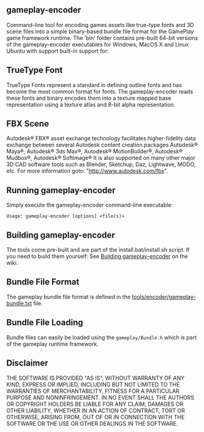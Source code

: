 ## gameplay-encoder
Command-line tool for encoding games assets like true-type fonts and 3D scene files
into a simple binary-based bundle file format for the GamePlay game framework runtime. 
The 'bin' folder contains pre-built 64-bit versions of the gameplay-encoder executables for 
Windows, MacOS X and Linux Ubuntu with support built-in support for:

## TrueType Font
TrueType Fonts represent a standard in defining outline fonts and has become the 
most common format for fonts. The gameplay-encoder reads these fonts and binary encodes 
them into a texture mapped base representation using a texture atlas and 8-bit alpha
representation.

## FBX Scene
Autodesk® FBX® asset exchange technology facilitates higher-fidelity data exchange between several Autodesk content creation packages
Autodesk® Maya®, Autodesk® 3ds Max®, Autodesk® MotionBuilder®, Autodesk® Mudbox®, Autodesk® Softimage®
It is also supported on many other major 3D CAD software tools such as Blender, Sketchup, Daz, Lightwave, MODO, etc.
For more information goto: "http://www.autodesk.com/fbx".

## Running gameplay-encoder
Simply execute the gameplay-encoder command-line executable:

`Usage: gameplay-encoder [options] <file(s)>`

## Building gameplay-encoder
The tools come pre-built and are part of the install.bat/install.sh script. 
If you need to build them yourself:
See [Building gameplay-encoder](https://github.com/gameplay3d/GamePlay/wiki/Building-gameplay-encoder) on the wiki.

## Bundle File Format
The gameplay bundle file format is defined in the [tools/encoder/gameplay-bundle.txt](gameplay-bundle.txt) file.

## Bundle File Loading
Bundle files can easily be loaded using the `gameplay/Bundle.h` which is part of the gameplay runtime framework.

## Disclaimer
THE SOFTWARE IS PROVIDED "AS IS", WITHOUT WARRANTY OF ANY KIND, EXPRESS OR IMPLIED, 
INCLUDING BUT NOT LIMITED TO THE WARRANTIES OF MERCHANTABILITY, FITNESS FOR A 
PARTICULAR PURPOSE AND NONINFRINGEMENT. IN NO EVENT SHALL THE AUTHORS OR COPYRIGHT 
HOLDERS BE LIABLE FOR ANY CLAIM, DAMAGES OR OTHER LIABILITY, WHETHER IN AN ACTION OF CONTRACT, 
TORT OR OTHERWISE, ARISING FROM, OUT OF OR IN CONNECTION WITH THE SOFTWARE OR THE USE OR 
OTHER DEALINGS IN THE SOFTWARE.

